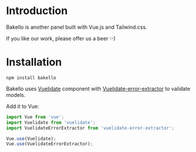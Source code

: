 # Introduction

Bakello is another panel built with Vue.js and Tailwind.css.

If you like our work, please offer us a beer :-)


# Installation

`npm install bakello` 

Bakello uses [Vuelidate](https://vuelidate.netlify.com/) component with [Vuelidate-error-extractor](https://dobromir-hristov.github.io/vuelidate-error-extractor/) to validate models.

Add it to Vue:
```javascript
import Vue from 'vue';
import Vuelidate from 'vuelidate';
import VuelidateErrorExtractor from 'vuelidate-error-extractor';

Vue.use(Vuelidate);
Vue.use(VuelidateErrorExtractor);
```
